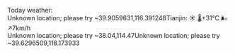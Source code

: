 Today weather:  
Unknown location; please try ~39.9059631,116.391248Tianjin: ☀️   🌡️+31°C 🌬️↗7km/h  
Unknown location; please try ~38.04,114.47Unknown location; please try ~39.6296509,118.173933  
